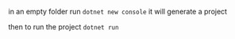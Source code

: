 in an empty folder run
`dotnet new console`
it will generate a project

then to run the project
`dotnet run`